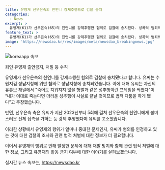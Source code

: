 ```yaml
---
title: 유영재 선우은숙의 친언니 강제추행으로 검찰 송치
categories:
  - News
excerpt: >
  유영재(61)가 선우은숙(65)의 친언니를 강제추행한 혐의로 검찰에 송치됐다. 성폭력 범죄의 처벌 등에 관한 특례법 위반으로 수원지검 성남지청에 송치됐으며, 선우은숙의 측은 유씨에게 강제 추행으로 고소했다. 또한 유씨가 사실혼을 숨기고 결혼했다는 사실을 알게 되어 혼인 취소소송도 제기했다. 유씨는 이에 대해 자신의 유튜브 채널에서 강력한 반발을 보였다.
feature_text: >
  유영재(61)가 선우은숙(65)의 친언니를 강제추행한 혐의로 검찰에 송치됐다. 성폭력 범죄의 처벌 등에 관한 특례법 위반으로 수원지검 성남지청에 송치됐으며, 선우은숙의 측은 유씨에게 강제 추행으로 고소했다. 또한 유씨가 사실혼을 숨기고 결혼했다는 사실을 알게 되어 혼인 취소소송도 제기했다. 유씨는 이에 대해 자신의 유튜브 채널에서 강력한 반발을 보였다.
image: 'https://newsdao.kr/res/images/meta/newsdao_breakingnews.jpg'
---
```


<p><img src="https://newsdao.kr/res/images/meta/newsdao_breakingnews.jpg" alt="koreaapp 속보" /></p>

<p>죄인 유영재 출연금지, 처벌 등 수칙</p>

<p>유영재가 선우은숙의 친언니를 강제추행한 혐의로 검찰에 송치됐다고 합니다. 유씨는 수원지검 성남지청에 위반 혐의로 성남지청에 송치되었습니다. 이에 대해 유씨는 자신의 유튜브 채널에서 "죽어도 지워지지 않을 형벌과 같은 성추행이란 프레임을 씌웠다"며 “내가 이대로 죽는다면 더러운 성추행이 사실로 끝날 것이므로 법적 다툼을 하게 됐다”고 주장했습니다.</p>

<p>반면, 선우은숙 측은 유씨가 지난 2023년부터 5회에 걸쳐 선우은숙의 친언니에게 불미스러운 신체 접촉을 가하는 등 강제 추행했다며 유씨를 고소했습니다.</p>

<p>이러한 상황에서 유영재의 행위가 얼마나 중대한 문제인지, 유씨가 혐의를 인정하고 있는 것에 대한 검찰의 조사와 관련 법적 처벌에 대한 정보가 더 필요합니다.</p>

<p>이어서 유영재의 행위로 인해 발생한 문제에 대해 재발 방지와 함께 관련 법적 처벌에 대한 정보, 그리고 유영재의 활동 금지 여부에 대한 이야기를 살펴보겠습니다.</p>
실시간 뉴스 속보는, <a href="https://newsdao.kr" rel="dofollow">https://newsdao.kr</a>


